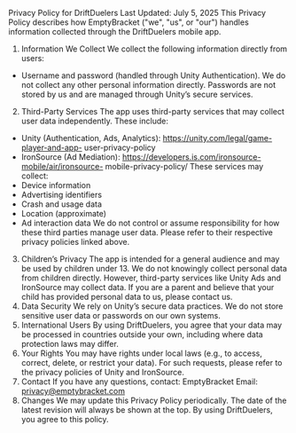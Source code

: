 Privacy Policy for DriftDuelers
Last Updated: July 5, 2025
This Privacy Policy describes how EmptyBracket ("we", "us", or "our") handles information
collected through the DriftDuelers mobile app.
1. Information We Collect
We collect the following information directly from users:
- Username and password (handled through Unity Authentication).
We do not collect any other personal information directly. Passwords are not stored by us
and are managed through Unity’s secure services.
2. Third-Party Services
The app uses third-party services that may collect user data independently. These include:
- Unity (Authentication, Ads, Analytics): https://unity.com/legal/game-player-and-app-
user-privacy-policy
- IronSource (Ad Mediation): https://developers.is.com/ironsource-mobile/air/ironsource-
mobile-privacy-policy/
These services may collect:
- Device information
- Advertising identifiers
- Crash and usage data
- Location (approximate)
- Ad interaction data
We do not control or assume responsibility for how these third parties manage user data.
Please refer to their respective privacy policies linked above.
3. Children’s Privacy
The app is intended for a general audience and may be used by children under 13. We do
not knowingly collect personal data from children directly.
However, third-party services like Unity Ads and IronSource may collect data. If you are a
parent and believe that your child has provided personal data to us, please contact us.
4. Data Security
We rely on Unity’s secure data practices. We do not store sensitive user data or passwords
on our own systems.
5. International Users
By using DriftDuelers, you agree that your data may be processed in countries outside your
own, including where data protection laws may differ.
6. Your Rights
You may have rights under local laws (e.g., to access, correct, delete, or restrict your data).
For such requests, please refer to the privacy policies of Unity and IronSource.
7. Contact
If you have any questions, contact:
EmptyBracket
Email: privacy@emptybracket.com
8. Changes
We may update this Privacy Policy periodically. The date of the latest revision will always
be shown at the top.
By using DriftDuelers, you agree to this policy.
